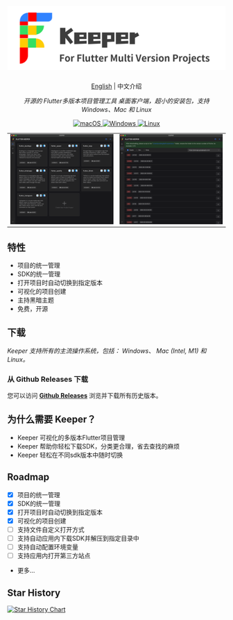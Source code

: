 <h1 align="center">
<img src='./src/assets/logo.svg'>
</h1>
<p align="center">
    <a href="./README.md">English</a> | 中文介绍
</p>
<p align="center">
    <em>开源的 Flutter多版本项目管理工具 桌面客户端，超小的安装包，支持 Windows、Mac 和 Linux</em>
</p>


<p align="center">
<a href="https://github.com/Bin-Huang/chatbox/releases" target="_blank">
<img alt="macOS" src="https://img.shields.io/badge/-macOS-black?style=flat-square&logo=apple&logoColor=white" />
</a>

<a href="https://github.com/Bin-Huang/chatbox/releases" target="_blank">
<img alt="Windows" src="https://img.shields.io/badge/-Windows-blue?style=flat-square&logo=windows&logoColor=white" />
</a>

<a href="https://github.com/Bin-Huang/chatbox/releases" target="_blank">
<img alt="Linux" src="https://img.shields.io/badge/-Linux-yellow?style=flat-square&logo=linux&logoColor=white" />
</a>

</p>

<table>
<tr>
<td>
<img src='./doc/home.png' />
</td>
<td>
<img src='./doc/version.png' />
</td>
</tr>
</table>


## 特性

- 项目的统一管理
- SDK的统一管理
- 打开项目时自动切换到指定版本
- 可视化的项目创建
- 主持黑暗主题
- 免费，开源

## 下载

*Keeper 支持所有的主流操作系统，包括： Windows、 Mac (Intel, M1) 和 Linux。*

### 从 Github Releases 下载

您可以访问 **[Github Releases](https://github.com/WuJiuYou/flutter-keeper/releases)** 浏览并下载所有历史版本。


## 为什么需要 Keeper？

- Keeper 可视化的多版本Flutter项目管理
- Keeper 帮助你轻松下载SDK，分类更合理，省去查找的麻烦
- Keeper 轻松在不同sdk版本中随时切换


## Roadmap

- [x] 项目的统一管理
- [x] SDK的统一管理
- [x] 打开项目时自动切换到指定版本
- [x] 可视化的项目创建
- [ ] 支持文件自定义打开方式
- [ ] 支持自动应用内下载SDK并解压到指定目录中
- [ ] 支持自动配置环境变量
- [ ] 支持应用内打开第三方站点
- 更多...


## Star History

[![Star History Chart](https://api.star-history.com/svg?repos=WuJiuYou/flutter-keeper&type=Date)](https://star-history.com/#WuJiuYou/flutter-keeper&Date)

